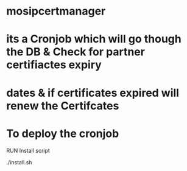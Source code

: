 # mosipcertmanager

# its a Cronjob which will go though the DB & Check for partner certifiactes expiry
# dates & if certificates expired will renew the Certifcates

# To deploy the cronjob
RUN Install script

./install.sh